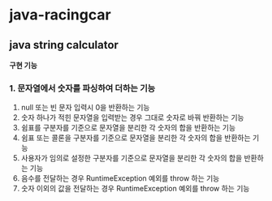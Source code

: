 # java-racingcar

## java string calculator

**구현 기능**
### 1. 문자열에서 숫자를 파싱하여 더하는 기능
1. null 또는 빈 문자 입력시 0을 반환하는 기능
2. 숫자 하나가 적힌 문자열을 입력받는 경우 그대로 숫자로 바꿔 반환하는 기능
3. 쉼표를 구분자를 기준으로 문자열을 분리한 각 숫자의 합을 반환하는 기능
4. 쉼표 또는 콜론을 구분자를 기준으로 문자열을 분리한 각 숫자의 합을 반환하는 기능
5. 사용자가 임의로 설정한 구분자를 기준으로 문자열을 분리한 각 숫자의 합을 반환하는 기능
6. 음수를 전달하는 경우 RuntimeException 예외를 throw 하는 기능
7. 숫자 이외의 값을 전달하는 경우 RuntimeException 예외를 throw 하는 기능